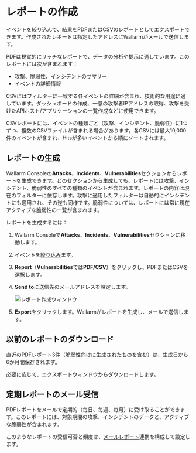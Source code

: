 [img-custom-report]:        ../../images/user-guides/search-and-filters/custom-report.png
[link-using-search]:        use-search.md

# レポートの作成

イベントを絞り込んで、結果をPDFまたはCSVのレポートとしてエクスポートできます。作成されたレポートは指定したアドレスにWallarmがメールで送信します。

PDFは視覚的にリッチなレポートで、データの分析や提示に適しています。このレポートには次が含まれます：

* 攻撃、脆弱性、インシデントのサマリー
* イベントの詳細情報

CSVにはフィルターに一致する各イベントの詳細が含まれ、技術的な用途に適しています。ダッシュボードの作成、一意の攻撃者IPアドレスの取得、攻撃を受けたAPIホスト/アプリケーションの一覧作成などに使用できます。

CSVレポートには、イベントの種類ごと（攻撃、インシデント、脆弱性）に1つずつ、複数のCSVファイルが含まれる場合があります。各CSVには最大10,000件のイベントが含まれ、Hitsが多いイベントから順にソートされます。

## レポートの生成

Wallarm Consoleの**Attacks**、**Incidents**、**Vulnerabilities**セクションからレポートを生成できます。どのセクションから生成しても、レポートには攻撃、インシデント、脆弱性のすべての種類のイベントが含まれます。レポートの内容は現在のフィルターに依存します。攻撃に適用したフィルターは自動的にインシデントにも適用され、その逆も同様です。脆弱性については、レポートには常に現在アクティブな脆弱性の一覧が含まれます。

レポートを生成するには：

1. Wallarm Consoleで**Attacks**、**Incidents**、**Vulnerabilities**セクションに移動します。
1. イベントを[絞り込み][link-using-search]ます。
1. **Report**（**Vulnerabilities**では**PDF/CSV**）をクリックし、PDFまたはCSVを選択します。
1. **Send to**に送信先のメールアドレスを設定します。

    ![レポート作成ウィンドウ][img-custom-report]
1. **Export**をクリックします。Wallarmがレポートを生成し、メールで送信します。

## 以前のレポートのダウンロード

直近のPDFレポート3件（[脆弱性向けに生成されたもの](../vulnerabilities.md#downloading-vulnerability-report)を含む）は、生成日から6か月間保存されます。

必要に応じて、エクスポートウィンドウからダウンロードします。

## 定期レポートのメール受信

PDFレポートをメールで定期的（毎日、毎週、毎月）に受け取ることができます。このレポートには、対象期間の攻撃、インシデントのデータと、アクティブな脆弱性が含まれます。

このようなレポートの受信可否と頻度は、[メールレポート](../../user-guides/settings/integrations/email.md)連携を構成して設定します。